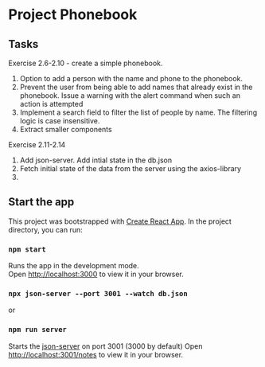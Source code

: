 # Project Phonebook

## Tasks
Exercise 2.6-2.10 - create a simple phonebook.
1. Option to add a person with the name and phone to the phonebook.
2. Prevent the user from being able to add names that already exist in the phonebook. Issue a warning with the alert command when such an action is attempted
3. Implement a search field to filter the list of people by name. The filtering logic is case insensitive.
4. Extract smaller components

Exercise 2.11-2.14
1. Add json-server. Add intial state in the db.json
2. Fetch initial state of the data from the server using the axios-library
3. 

## Start the app
This project was bootstrapped with [Create React App](https://github.com/facebook/create-react-app).
In the project directory, you can run:

### `npm start`

Runs the app in the development mode.\
Open [http://localhost:3000](http://localhost:3000) to view it in your browser.

### `npx json-server --port 3001 --watch db.json`
or
### `npm run server`
Starts the [json-server](https://github.com/typicode/json-server) on port 3001 (3000 by default)
Open [http://localhost:3001/notes](http://localhost:3001/notes) to view it in your browser.
